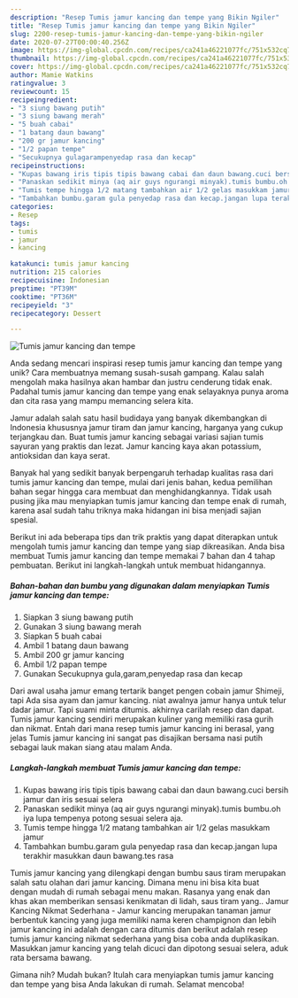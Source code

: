 ```yaml
---
description: "Resep Tumis jamur kancing dan tempe yang Bikin Ngiler"
title: "Resep Tumis jamur kancing dan tempe yang Bikin Ngiler"
slug: 2200-resep-tumis-jamur-kancing-dan-tempe-yang-bikin-ngiler
date: 2020-07-27T00:00:40.256Z
image: https://img-global.cpcdn.com/recipes/ca241a46221077fc/751x532cq70/tumis-jamur-kancing-dan-tempe-foto-resep-utama.jpg
thumbnail: https://img-global.cpcdn.com/recipes/ca241a46221077fc/751x532cq70/tumis-jamur-kancing-dan-tempe-foto-resep-utama.jpg
cover: https://img-global.cpcdn.com/recipes/ca241a46221077fc/751x532cq70/tumis-jamur-kancing-dan-tempe-foto-resep-utama.jpg
author: Mamie Watkins
ratingvalue: 3
reviewcount: 15
recipeingredient:
- "3 siung bawang putih"
- "3 siung bawang merah"
- "5 buah cabai"
- "1 batang daun bawang"
- "200 gr jamur kancing"
- "1/2 papan tempe"
- "Secukupnya gulagarampenyedap rasa dan kecap"
recipeinstructions:
- "Kupas bawang iris tipis tipis bawang cabai dan daun bawang.cuci bersih jamur dan iris sesuai selera"
- "Panaskan sedikit minya (aq air guys ngurangi minyak).tumis bumbu.oh iya lupa tempenya potong sesuai selera aja."
- "Tumis tempe hingga 1/2 matang tambahkan air 1/2 gelas masukkam jamur"
- "Tambahkan bumbu.garam gula penyedap rasa dan kecap.jangan lupa terakhir masukkan daun bawang.tes rasa"
categories:
- Resep
tags:
- tumis
- jamur
- kancing

katakunci: tumis jamur kancing 
nutrition: 215 calories
recipecuisine: Indonesian
preptime: "PT39M"
cooktime: "PT36M"
recipeyield: "3"
recipecategory: Dessert

---
```



![Tumis jamur kancing dan tempe](https://img-global.cpcdn.com/recipes/ca241a46221077fc/751x532cq70/tumis-jamur-kancing-dan-tempe-foto-resep-utama.jpg)

Anda sedang mencari inspirasi resep tumis jamur kancing dan tempe yang unik? Cara membuatnya memang susah-susah gampang. Kalau salah mengolah maka hasilnya akan hambar dan justru cenderung tidak enak. Padahal tumis jamur kancing dan tempe yang enak selayaknya punya aroma dan cita rasa yang mampu memancing selera kita.

Jamur adalah salah satu hasil budidaya yang banyak dikembangkan di Indonesia khususnya jamur tiram dan jamur kancing, harganya yang cukup terjangkau dan. Buat tumis jamur kancing sebagai variasi sajian tumis sayuran yang praktis dan lezat. Jamur kancing kaya akan potassium, antioksidan dan kaya serat.

Banyak hal yang sedikit banyak berpengaruh terhadap kualitas rasa dari tumis jamur kancing dan tempe, mulai dari jenis bahan, kedua pemilihan bahan segar hingga cara membuat dan menghidangkannya. Tidak usah pusing jika mau menyiapkan tumis jamur kancing dan tempe enak di rumah, karena asal sudah tahu triknya maka hidangan ini bisa menjadi sajian spesial.


Berikut ini ada beberapa tips dan trik praktis yang dapat diterapkan untuk mengolah tumis jamur kancing dan tempe yang siap dikreasikan. Anda bisa membuat Tumis jamur kancing dan tempe memakai 7 bahan dan 4 tahap pembuatan. Berikut ini langkah-langkah untuk membuat hidangannya.

<!--inarticleads1-->

##### Bahan-bahan dan bumbu yang digunakan dalam menyiapkan Tumis jamur kancing dan tempe:

1. Siapkan 3 siung bawang putih
1. Gunakan 3 siung bawang merah
1. Siapkan 5 buah cabai
1. Ambil 1 batang daun bawang
1. Ambil 200 gr jamur kancing
1. Ambil 1/2 papan tempe
1. Gunakan Secukupnya gula,garam,penyedap rasa dan kecap


Dari awal usaha jamur emang tertarik banget pengen cobain jamur Shimeji, tapi Ada sisa ayam dan jamur kancing. niat awalnya jamur hanya untuk telur dadar jamur. Tapi suami minta ditumis. akhirnya carilah resep dan dapat. Tumis jamur kancing sendiri merupakan kuliner yang memiliki rasa gurih dan nikmat. Entah dari mana resep tumis jamur kancing ini berasal, yang jelas Tumis jamur kancing ini sangat pas disajikan bersama nasi putih sebagai lauk makan siang atau malam Anda. 

<!--inarticleads2-->

##### Langkah-langkah membuat Tumis jamur kancing dan tempe:

1. Kupas bawang iris tipis tipis bawang cabai dan daun bawang.cuci bersih jamur dan iris sesuai selera
1. Panaskan sedikit minya (aq air guys ngurangi minyak).tumis bumbu.oh iya lupa tempenya potong sesuai selera aja.
1. Tumis tempe hingga 1/2 matang tambahkan air 1/2 gelas masukkam jamur
1. Tambahkan bumbu.garam gula penyedap rasa dan kecap.jangan lupa terakhir masukkan daun bawang.tes rasa


Tumis jamur kancing yang dilengkapi dengan bumbu saus tiram merupakan salah satu olahan dari jamur kancing. Dimana menu ini bisa kita buat dengan mudah di rumah sebagai menu makan. Rasanya yang enak dan khas akan memberikan sensasi kenikmatan di lidah, saus tiram yang.. Jamur Kancing Nikmat Sederhana - Jamur kancing merupakan tanaman jamur berbentuk kancing yang juga memiliki nama keren champignon dan lebih jamur kancing ini adalah dengan cara ditumis dan berikut adalah resep tumis jamur kancing nikmat sederhana yang bisa coba anda duplikasikan. Masukkan jamur kancing yang telah dicuci dan dipotong sesuai selera, aduk rata bersama bawang. 

Gimana nih? Mudah bukan? Itulah cara menyiapkan tumis jamur kancing dan tempe yang bisa Anda lakukan di rumah. Selamat mencoba!
